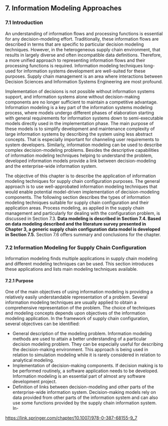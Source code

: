 ## 7. Information Modeling Approaches
### 7.1 Introduction

An understanding of information flows and processing functions is essential for any decision-modeling effort.
Traditionally, these information flows are described in terms that are specific to particular decision
modeling techniques. However, in the heterogeneous supply chain environment, that results in largely
diverse and often incompatible data definitions.
Therefore, a more unified approach to representing information flows and their processing functions is required.
Information modeling techniques long-used for information systems development are well-suited
for these purposes. Supply chain management is an area where interactions
between Decision Sciences and Information Systems Engineering are most
profound.

Implementation of decisions is not possible without information
systems support, and information systems alone without decision-making
components are no longer sufficient to maintain a competitive advantage.
Information modeling is a key part of the information systems modeling
process, where models undergo different phases of elaboration starting
with general requirements for information systems down to semi-executable models directly used in the
implementation phase. The main purpose of these models is to simplify development and maintenance
complexity of large information systems by describing the system using less abstract concepts.
That is especially important for channeling user requirements to system developers.
Similarly, information modeling can be used to describe complex decision-modeling problems.
Besides the descriptive capabilities of information modeling techniques helping to understand the problem,
developed information models provide a link between decision-modeling and the enterprise-wide
information system.

The objective of this chapter is to describe the application of information modeling techniques
for supply chain configuration purposes. The general approach is to use well-approbated information
modeling techniques that would enable potential model-driven implementation of decision-modeling components.
The following section describes the types of information modeling techniques suitable for supply chain
configuration and their application areas.
Process modeling, as applied in the supply chain management and particularly for dealing with the
configuration problem, is discussed in Section 7.3.
**Data modeling is described in Section 7.4. Based on data modeling described and the literature survey
presented in Chapter 3, a generic supply chain configuration data model is developed in Section 7.5.**
Section 7.6 offers summary and conclusions for the chapter.

### 7.2 Information Modeling for Supply Chain Configuration

Information modeling finds multiple applications in supply chain modeling
and different modeling techniques can be used. This section introduces
these applications and lists main modeling techniques available.

#### 7.2.1 Purpose
One of the main objectives of using information modeling is providing a
relatively easily understandable representation of a problem.
Several information modeling techniques are usually applied to obtain a comprehensive representation of the problem.
The choice of techniques and modeling concepts depends upon objectives of the information modeling application.
In the framework of supply chain configuration, several objectives can be identified:
* General description of the modeling problem. Information modeling methods are used to attain a better
understanding of a particular decision modeling problem. They can be especially useful for describing the
decision-making environment. This approach is being used in relation to simulation modeling while it is
rarely considered in relation to analytical modeling.
* Implementation of decision-making components. If decision making is
to be performed routinely, a software application needs to be developed.
Information modeling is an essential part of almost any software development project.
* Definition of links between decision-modeling and other parts of the enterprise-wide information system.
Decision-making models rely on data provided from other parts of the information system and can also use
some functions provided by the supply chain information system. In-


https://link.springer.com/chapter/10.1007/978-0-387-68155-9_7